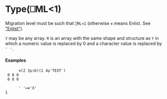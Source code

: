 




<h1 class="heading"><span class="name">Type</span><span class="command">(⎕ML<1)</span></h1>

Migration level must be such that `⎕ML<1` (otherwise `∊` means Enlist. See ["Enlist"](../non-scalar-monadic-structural-functions/enlist.md)).


`Y` may be any array.  `R` is an array with the same shape and structure as `Y` in which a numeric value is replaced by 0 and a character value is replaced by `' '`.

#### Examples
```apl
      ∊(2 3⍴⍳6)(1 4⍴'TEXT')
 0 0 0
 0 0 0
 
      ' '=∊'X'
1
```



